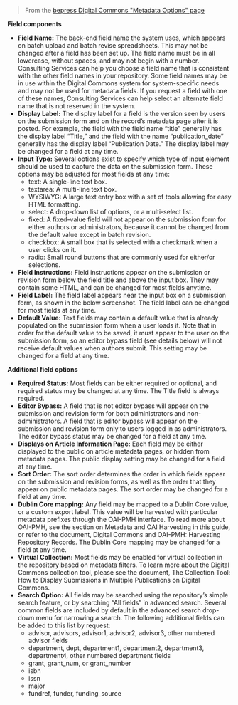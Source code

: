 > From the [bepress Digital Commons "Metadata Options" page](https://www.bepress.com/reference_guide_dc/metadata-options-digital-commons/)

**Field components**

* **Field Name:** The back-end field name the system uses, which appears on batch upload and batch revise spreadsheets. This may not be changed after a field has been set up. The field name must be in all lowercase, without spaces, and may not begin with a number. Consulting Services can help you choose a field name that is consistent with the other field names in your repository. Some field names may be in use within the Digital Commons system for system-specific needs and may not be used for metadata fields. If you request a field with one of these names, Consulting Services can help select an alternate field name that is not reserved in the system.
* **Display Label:** The display label for a field is the version seen by users on the submission form and on the record’s metadata page after it is posted. For example, the field with the field name “title” generally has the display label “Title,” and the field with the name “publication_date” generally has the display label “Publication Date.” The display label may be changed for a field at any time.
* **Input Type:** Several options exist to specify which type of input element should be used to capture the data on the submission form. These options may be adjusted for most fields at any time:
  * text: A single-line text box.
  * textarea: A multi-line text box.
  * WYSIWYG: A large text entry box with a set of tools allowing for easy HTML formatting.
  * select: A drop-down list of options, or a multi-select list.
  * fixed: A fixed-value field will not appear on the submission form for either authors or administrators, because it cannot be changed from the default value except in batch revision.
  * checkbox: A small box that is selected with a checkmark when a user clicks on it.
  * radio: Small round buttons that are commonly used for either/or selections.
* **Field Instructions:** Field instructions appear on the submission or revision form below the field title and above the input box. They may contain some HTML, and can be changed for most fields anytime.
* **Field Label:** The field label appears near the input box on a submission form, as shown in the below screenshot. The field label can be changed for most fields at any time.
* **Default Value:** Text fields may contain a default value that is already populated on the submission form when a user loads it. Note that in order for the default value to be saved, it must appear to the user on the submission form, so an editor bypass field (see details below) will not receive default values when authors submit. This setting may be changed for a field at any time.

**Additional field options**

* **Required Status:** Most fields can be either required or optional, and required status may be changed at any time. The Title field is always required.
* **Editor Bypass:** A field that is not editor bypass will appear on the submission and revision form for both administrators and non-administrators. A field that is editor bypass will appear on the submission and revision form only to users logged in as administrators. The editor bypass status may be changed for a field at any time.
* **Displays on Article Information Page:** Each field may be either displayed to the public on article metadata pages, or hidden from metadata pages. The public display setting may be changed for a field at any time.
* **Sort Order:** The sort order determines the order in which fields appear on the submission and revision forms, as well as the order that they appear on public metadata pages. The sort order may be changed for a field at any time.
* **Dublin Core mapping:** Any field may be mapped to a Dublin Core value, or a custom export label. This value will be harvested with particular metadata prefixes through the OAI-PMH interface. To read more about OAI-PMH, see the section on Metadata and OAI Harvesting in this guide, or refer to the document, Digital Commons and OAI-PMH: Harvesting Repository Records. The Dublin Core mapping may be changed for a field at any time.
* **Virtual Collection:** Most fields may be enabled for virtual collection in the repository based on metadata filters. To learn more about the Digital Commons collection tool, please see the document, The Collection Tool: How to Display Submissions in Multiple Publications on Digital Commons.
* **Search Option:** All fields may be searched using the repository’s simple search feature, or by searching “All fields” in advanced search. Several common fields are included by default in the advanced search drop-down menu for narrowing a search. The following additional fields can be added to this list by request:
  * advisor, advisors, advisor1, advisor2, advisor3, other numbered advisor fields
  * department, dept, department1, department2, department3, department4, other numbered department fields
  * grant, grant_num, or grant_number
  * isbn
  * issn
  * major
  * fundref, funder, funding_source
